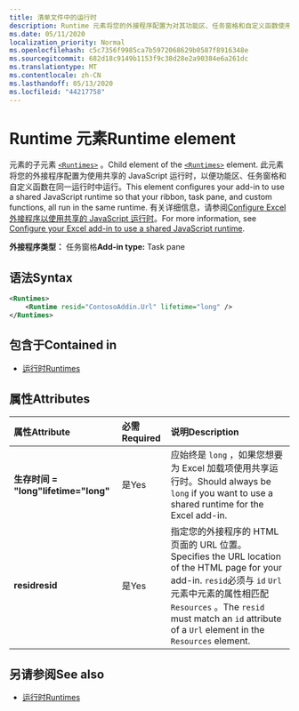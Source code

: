 ```yaml
---
title: 清单文件中的运行时
description: Runtime 元素将您的外接程序配置为对其功能区、任务窗格和自定义函数使用共享的 JavaScript 运行时。
ms.date: 05/11/2020
localization_priority: Normal
ms.openlocfilehash: c5c7356f9985ca7b5972068629b0587f8916348e
ms.sourcegitcommit: 682d18c9149b1153f9c38d28e2a90384e6a261dc
ms.translationtype: MT
ms.contentlocale: zh-CN
ms.lasthandoff: 05/13/2020
ms.locfileid: "44217758"
---
```

# <a name="runtime-element"></a><span data-ttu-id="6b7eb-103">Runtime 元素</span><span class="sxs-lookup"><span data-stu-id="6b7eb-103">Runtime element</span></span>

<span data-ttu-id="6b7eb-104">元素的子元素 [`<Runtimes>`](runtimes.md) 。</span><span class="sxs-lookup"><span data-stu-id="6b7eb-104">Child element of the [`<Runtimes>`](runtimes.md) element.</span></span> <span data-ttu-id="6b7eb-105">此元素将您的外接程序配置为使用共享的 JavaScript 运行时，以便功能区、任务窗格和自定义函数在同一运行时中运行。</span><span class="sxs-lookup"><span data-stu-id="6b7eb-105">This element configures your add-in to use a shared JavaScript runtime so that your ribbon, task pane, and custom functions, all run in the same runtime.</span></span> <span data-ttu-id="6b7eb-106">有关详细信息，请参阅[Configure Excel 外接程序以使用共享的 JavaScript 运行时](../../excel/configure-your-add-in-to-use-a-shared-runtime.md)。</span><span class="sxs-lookup"><span data-stu-id="6b7eb-106">For more information, see [Configure your Excel add-in to use a shared JavaScript runtime](../../excel/configure-your-add-in-to-use-a-shared-runtime.md).</span></span>

<span data-ttu-id="6b7eb-107">**外接程序类型：** 任务窗格</span><span class="sxs-lookup"><span data-stu-id="6b7eb-107">**Add-in type:** Task pane</span></span>

## <a name="syntax"></a><span data-ttu-id="6b7eb-108">语法</span><span class="sxs-lookup"><span data-stu-id="6b7eb-108">Syntax</span></span>

```XML
<Runtimes>
    <Runtime resid="ContosoAddin.Url" lifetime="long" />
</Runtimes>
```

## <a name="contained-in"></a><span data-ttu-id="6b7eb-109">包含于</span><span class="sxs-lookup"><span data-stu-id="6b7eb-109">Contained in</span></span>

- [<span data-ttu-id="6b7eb-110">运行时</span><span class="sxs-lookup"><span data-stu-id="6b7eb-110">Runtimes</span></span>](runtimes.md)

## <a name="attributes"></a><span data-ttu-id="6b7eb-111">属性</span><span class="sxs-lookup"><span data-stu-id="6b7eb-111">Attributes</span></span>

|  <span data-ttu-id="6b7eb-112">属性</span><span class="sxs-lookup"><span data-stu-id="6b7eb-112">Attribute</span></span>  |  <span data-ttu-id="6b7eb-113">必需</span><span class="sxs-lookup"><span data-stu-id="6b7eb-113">Required</span></span>  |  <span data-ttu-id="6b7eb-114">说明</span><span class="sxs-lookup"><span data-stu-id="6b7eb-114">Description</span></span>  |
|:-----|:-----|:-----|
|  <span data-ttu-id="6b7eb-115">**生存时间 = "long"**</span><span class="sxs-lookup"><span data-stu-id="6b7eb-115">**lifetime="long"**</span></span>  |  <span data-ttu-id="6b7eb-116">是</span><span class="sxs-lookup"><span data-stu-id="6b7eb-116">Yes</span></span>  | <span data-ttu-id="6b7eb-117">应始终是 `long` ，如果您想要为 Excel 加载项使用共享运行时。</span><span class="sxs-lookup"><span data-stu-id="6b7eb-117">Should always be `long` if you want to use a shared runtime for the Excel add-in.</span></span> |
|  <span data-ttu-id="6b7eb-118">**resid**</span><span class="sxs-lookup"><span data-stu-id="6b7eb-118">**resid**</span></span>  |  <span data-ttu-id="6b7eb-119">是</span><span class="sxs-lookup"><span data-stu-id="6b7eb-119">Yes</span></span>  | <span data-ttu-id="6b7eb-120">指定您的外接程序的 HTML 页面的 URL 位置。</span><span class="sxs-lookup"><span data-stu-id="6b7eb-120">Specifies the URL location of the HTML page for your add-in.</span></span> <span data-ttu-id="6b7eb-121">`resid`必须与 `id` `Url` 元素中元素的属性相匹配 `Resources` 。</span><span class="sxs-lookup"><span data-stu-id="6b7eb-121">The `resid` must match an `id` attribute of a `Url` element in the `Resources` element.</span></span> |

## <a name="see-also"></a><span data-ttu-id="6b7eb-122">另请参阅</span><span class="sxs-lookup"><span data-stu-id="6b7eb-122">See also</span></span>

- [<span data-ttu-id="6b7eb-123">运行时</span><span class="sxs-lookup"><span data-stu-id="6b7eb-123">Runtimes</span></span>](runtimes.md)
